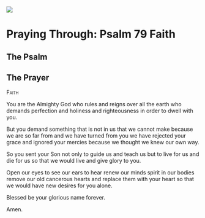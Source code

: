 <img class="intro-left" style="margin-top:10px" src="/images/art-paris-psalter.jpg">

# Praying Through: Psalm 79 Faith

<p style="clear:both;">

## The Psalm

## The Prayer

<div style="font-variant: small-caps;">
Faith
</div>


You are the Almighty God
  who rules and reigns
  over all the earth
  who demands perfection
  and holiness
  and righteousness 
  in order to dwell with you.

But you demand something
  that is not in us
  that we cannot make
  because we are so far from
  and we have turned from you
  we have rejected your grace
  and ignored your mercies
  because we thought we knew our own way.

So you sent your Son
  not only to guide us and teach us
  but to live for us and die for us
  so that we would live and give glory to you.

Open our eyes to see
  our ears to hear
  renew our minds
  spirit in our bodies
  remove our old cancerous hearts
  and replace them with your heart
  so that we would have new desires for you alone.

Blessed be your glorious name forever.

Amen.
